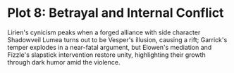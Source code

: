 # Plot 8: Betrayal and Internal Conflict

Lirien's cynicism peaks when a forged alliance with side character Shadowveil Lumea turns out to be Vesper's illusion, causing a rift; Garrick's temper explodes in a near-fatal argument, but Elowen's mediation and Fizzle's slapstick intervention restore unity, highlighting their growth through dark humor amid the violence.
